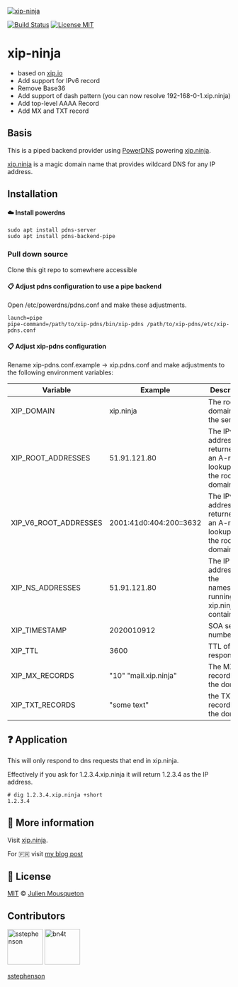 [![xip-ninja](https://raw.githubusercontent.com/JMousqueton/xip.ninja/master/logo-xip-ninja.png)](#)

[![Build Status](https://travis-ci.org/jmousqueton/xip.ninja.svg?branch=master)](https://travis-ci.org/jmousqueton/xip.ninja)
[![License MIT](https://img.shields.io/badge/license-MIT-lightgrey.svg?style=flat)](https://github.com/jmousqueton/xip.ninja/blob/master/LICENSE)

# xip-ninja

- based on [xip.io](https://github.com/basecamp/xip-pdns)
- Add support for IPv6 record
- Remove Base36
- Add support of dash pattern (you can now resolve 192-168-0-1.xip.ninja)
- Add top-level AAAA Record
- Add MX and TXT record

## Basis
This is a piped backend provider using [PowerDNS](http://powerdns.com/) powering [xip.ninja](https://xip.ninja/).

[xip.ninja](https://xip.ninja/) is a magic domain name that provides wildcard DNS for any IP address.

## Installation

#### :cloud: Install powerdns
```
sudo apt install pdns-server
sudo apt install pdns-backend-pipe
```
### Pull down source
Clone this git repo to somewhere accessible

#### :clipboard: Adjust pdns configuration to use a pipe backend
Open /etc/powerdns/pdns.conf and make these adjustments.

```
launch=pipe
pipe-command=/path/to/xip-pdns/bin/xip-pdns /path/to/xip-pdns/etc/xip-pdns.conf
```

#### :clipboard: Adjust xip-pdns configuration
Rename xip-pdns.conf.example → xip.pdns.conf and make adjustments to the following environment variables:

| Variable | Example | Description |
| --- | --- | --- |
| XIP_DOMAIN | xip.ninja | The root domain of the service |
| XIP_ROOT_ADDRESSES | 51.91.121.80 | The IPv4 addresses returned by an A-record lookup for the root domain |
| XIP_V6_ROOT_ADDRESSES | 2001:41d0:404:200::3632 | The IPv6 addresses returned by an A-record lookup for the root domain |
| XIP_NS_ADDRESSES | 51.91.121.80 | The IP addresses of the nameservers running the xip.ninja container |
| XIP_TIMESTAMP | 2020010912 | SOA serial number |
| XIP_TTL | 3600 | TTL of all responses |
| XIP_MX_RECORDS | "10" "mail.xip.ninja" | The MX records for the domain |
| XIP_TXT_RECORDS | "some text" | the TXT records for the domain |

## :question: Application
This will only respond to dns requests that end in xip.ninja.

Effectively if you ask for 1.2.3.4.xip.ninja it will return 1.2.3.4 as the IP address.

```console
# dig 1.2.3.4.xip.ninja +short
1.2.3.4
```

## :memo: More information

Visit [xip.ninja](https://xip.ninja/).

For 🇫🇷 visit [my blog post](https://www.julienmousqueton.fr/un-enregistrement-dns-sans-nom-de-domaine)

## :scroll: License

[MIT][license] © [Julien Mousqueton][website]

[license]: https://github.com/JMousqueton/xip.ninja/blob/master/LICENSE
[website]: https://www.julienmousqueton.fr

## Contributors

[//]: contributor-faces

<a href="https://github.com/sstephenson"><img src="https://avatars3.githubusercontent.com/u/2603?s=60&v=4" title="sstephenson" width="80" height="80"></a>
<a href="https://github.com/bn4t"><img src="https://avatars0.githubusercontent.com/u/17193640?s=60&v=4" title="bn4t" width="80" height="80"></a>


[//]: contributor-faces

[sstephenson](https://github.com/sstephenson)
